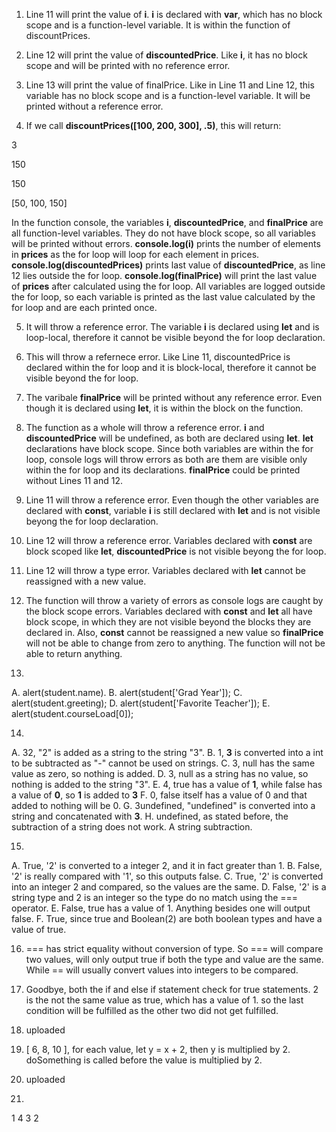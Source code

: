 1. Line 11 will print the value of **i**. **i** is declared with **var**, which has no block scope and is a function-level variable. It is within the function of discountPrices.

2. Line 12 will print the value of **discountedPrice**. Like **i**, it has no block scope and will be printed with no reference error.

3. Line 13 will print the value of finalPrice. Like in Line 11 and Line 12, this variable has no block scope and is a function-level variable. It will be printed without a reference error.

4. If we call **discountPrices([100, 200, 300], .5)**, this will return:
<p> 3 </p>
<p> 150 </p>
<p> 150 </p>
<p> [50, 100, 150] </p>

In the function console, the variables **i**, **discountedPrice**, and **finalPrice** are all function-level variables. They do not have block scope, so all variables will be printed without errors. **console.log(i)** prints the number of elements in **prices** as the for loop will loop for each element in prices. **console.log(discountedPrices)** prints last value of **discountedPrice**, as line 12 lies outside the for loop. **console.log(finalPrice)** will print the last value of **prices** after calculated using the for loop. All variables are logged outside the for loop, so each variable is printed as the last value calculated by the for loop and are each printed once. 

5. It will throw a reference error. The variable **i** is declared using **let** and is loop-local, therefore it cannot be visible beyond the for loop declaration.  

6. This will throw a refernece error. Like Line 11, discountedPrice is declared within the for loop and it is block-local, therefore it cannot be visible beyond the for loop.

7. The varibale **finalPrice** will be printed without any reference error. Even though it is declared using **let**, it is within the block on the function. 

8. The function as a whole will throw a reference error. **i** and **discountedPrice** will be undefined, as both are declared using **let**. **let** declarations have block scope. Since both variables are within the for loop, console logs will throw errors as both are them are visible only within the for loop and its declarations. **finalPrice** could be printed without Lines 11 and 12. 

9. Line 11 will throw a reference error. Even though the other variables are declared with **const**, variable **i** is still declared with **let** and is not visible beyong the for loop declaration. 

10. Line 12 will throw a reference error. Variables declared with **const** are block scoped like **let**, **discountedPrice** is not visible beyong the for loop. 

11. Line 12 will throw a type error. Variables declared with **let** cannot be reassigned with a new value. 

12. The function will throw a variety of errors as console logs are caught by the block scope errors. Variables declared with **const** and **let** all have block scope, in which they are not visible beyond the blocks they are declared in. Also, **const** cannot be reassigned a new value so **finalPrice** will not be able to change from zero to anything. The function will not be able to return anything. 

13. 
A. alert(student.name).
B. alert(student['Grad Year']);
C. alert(student.greeting);
D. alert(student['Favorite Teacher']);
E. alert(student.courseLoad[0]);

14. 
A. 32, "2" is added as a string to the string "3".
B. 1, **3** is converted into a int to be subtracted as "-" cannot be used on strings. 
C. 3, null has the same value as zero, so nothing is added. 
D. 3, null as a string has no value, so nothing is added to the string "3".
E. 4, true has a value of **1**, while false has a value of **0**, so **1** is added to **3**
F. 0, false itself has a value of 0 and that added to nothing will be 0.
G. 3undefined, "undefined" is converted into a string and concatenated with **3**.
H. undefined, as stated before, the subtraction of a string does not work. A string subtraction. 

15. 
A. True, '2' is converted to a integer 2, and it in fact greater than 1. 
B. False, '2' is really compared with '1', so this outputs false. 
C. True, '2' is converted into an integer 2 and compared, so the values are the same.
D. False, '2' is a string type and 2 is an integer so the type do no match using the === operator. 
E. False, true has a value of 1. Anything besides one will output false. 
F. True, since true and Boolean(2) are both boolean types and have a value of true. 

16. === has strict equality without conversion of type. So === will compare two values, will only output true if both the type and value are the same. While == will usually convert values into integers to be compared. 

17. Goodbye, both the if and else if statement check for true statements. 2 is the not the same value as true, which has a value of 1. so the last condition will be fulfilled as the other two did not get fulfilled.

18. uploaded

19. [ 6, 8, 10 ], for each value, let y = x + 2, then y is multiplied by 2. doSomething is called before the value is multiplied by 2. 

20. uploaded


21. 
1
4
3
2
